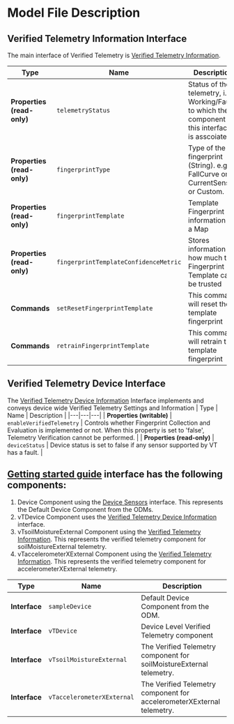 # Model File Description
## Verified Telemetry Information Interface
The main interface of Verified Telemetry is [Verified Telemetry Information](./vTInfo.json).

| Type | Name | Description |
|---|---|---|
| **Properties (read-only)** | `telemetryStatus` | Status of the telemetry, i.e. Working/Faulty to which the component of this interface is asscoiated. |
| **Properties (read-only)** | `fingerprintType` | Type of the fingerprint (String). e.g., FallCurve or CurrentSense or Custom. |
| **Properties (read-only)** | `fingerprintTemplate` | Template Fingerprint information in a Map |
| **Properties (read-only)** | `fingerprintTemplateConfidenceMetric` | Stores information on how much the Fingerprint Template can be trusted |
| **Commands** | `setResetFingerprintTemplate` | This command will reset the template fingerprint |
| **Commands** | `retrainFingerprintTemplate` | This command will retrain the template fingerprint |

## Verified Telemetry Device Interface
The [Verified Telemetry Device Information](./vTDevice.json) Interface implements and conveys device wide Verified Telemetry Settings and Information 
| Type | Name | Description |
|---|---|---|
| **Properties (writable)** | `enableVerifiedTelemetry` | Controls whether Fingerprint Collection and Evaluation is implemented or not. When this property is set to 'false', Telemetry Verification cannot be performed.  |
| **Properties (read-only)** | `deviceStatus` | Device status is set to false if any sensor supported by VT has a fault. |

## [Getting started guide](./gsg.json) interface has the following components:
1. Device Component using the [Device Sensors](./device.json) interface. This represents the Default Device Component from the ODMs.
1. vTDevice Component uses the [Verified Telemetry Device Information](./vTDevice.json) interface.
1. vTsoilMoistureExternal Component using the [Verified Telemetry Information](./vTInfo.json). This represents the verified telemetry component for soilMoistureExternal telemetry.
1. vTaccelerometerXExternal Component using the [Verified Telemetry Information](./vTInfo.json). This represents the verified telemetry component for accelerometerXExternal telemetry.

| Type | Name | Description |
|---|---|---|
| **Interface** | `sampleDevice` | Default Device Component from the ODM. |
| **Interface** | `vTDevice` | Device Level Verified Telemetry component |
| **Interface** | `vTsoilMoistureExternal` |  The Verified Telemetry component for soilMoistureExternal telemetry. |
| **Interface** | `vTaccelerometerXExternal` | The Verified Telemetry component for accelerometerXExternal telemetry. |